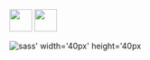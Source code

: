 <img src="http://www.58jixie.com/data/product/201206/79497_20120606092927.jpg" width="40ox" height="40px" />

<img src="http://www.58jixie.com/data/product/201206/79497_20120606092927.jpg" width="40px" height="40px" />


![sass' width='40px' height='40px](http://www.58jixie.com/data/product/201206/79497_20120606092927.jpg)

